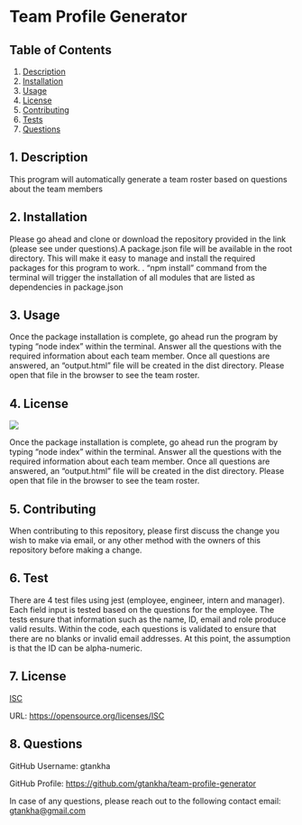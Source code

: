 
  # Team Profile Generator


  ## Table of Contents

  1. [Description](#description)
  2. [Installation](#installation)
  3. [Usage](#usage)
  4. [License](#license)
  5. [Contributing](#contributing)
  6. [Tests](#tests)
  7. [Questions](#questions)


  <a name="description"></a>
  ## 1. Description

  This program will automatically generate a team roster based on questions about the team members
 
  <a name="installation"></a> 
  ## 2. Installation

  Please go ahead and clone or download the repository provided in the link (please see under questions).A package.json file will be available in the root directory. This will make it easy to manage and install the required packages for this program to work. . “npm install” command from the terminal will trigger the installation of all modules that are listed as dependencies in package.json

  <a name="usage"></a> 
  ## 3. Usage

  Once the package installation is complete, go ahead run the program by typing “node index” within the terminal. Answer all the questions with the required information about each team member. Once all questions are answered, an “output.html” file will be created in the dist directory. Please open that file in the browser to see the team roster.

  <a name="license"></a> 
  ## 4. License
 ![](https://img.shields.io/badge/License-ISC-blue.svg)
 
  Once the package installation is complete, go ahead run the program by typing “node index” within the terminal. Answer all the questions with the required information about each team member. Once all questions are answered, an “output.html” file will be created in the dist directory. Please open that file in the browser to see the team roster.

  <a name="contributing"></a>
  ## 5. Contributing
    
  When contributing to this repository, please first discuss the change you wish to make via email, or any other method with the owners of this repository before making a change.

  <a name="tests"></a> 
  ## 6. Test
      
  There are 4 test files using jest  (employee, engineer, intern and manager). Each field input is tested based on the questions for the employee. The tests ensure that information such as the name, ID, email and role produce valid results. Within the code, each questions is validated to ensure that there are no blanks or invalid email addresses. At this point, the assumption is that the ID can be alpha-numeric. 

  <a name="license"></a> 
  ## 7. License
      
  [ISC](https://opensource.org/licenses/ISC)

  URL: https://opensource.org/licenses/ISC

  <a name="questions"></a> 
  ## 8. Questions
  
  GitHub Username: gtankha

  GitHub Profile: https://github.com/gtankha/team-profile-generator
  
  In case of any questions, please reach out to the following contact email: gtankha@gmail.com

